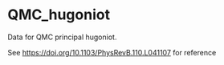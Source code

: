 # QMC_hugoniot
Data for QMC principal hugoniot. 

See https://doi.org/10.1103/PhysRevB.110.L041107 for reference
